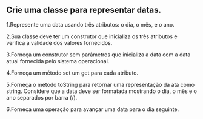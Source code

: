 ## Crie uma classe para representar datas.

1.Represente uma data usando três atributos: o dia, o mês, e o ano.

2.Sua classe deve ter um construtor que inicializa os três atributos e verifica a validade dos valores fornecidos.

3.Forneça um construtor sem parâmetros que inicializa a data com a data atual fornecida pelo sistema operacional.

4.Forneça um método set um get para cada atributo.

5.Forneça o método toString para retornar uma representação da ata como string. Considere que a data deve ser formatada mostrando o dia, o mês e o ano separados por barra (/).

6.Forneça uma operação para avançar uma data para o dia seguinte.
